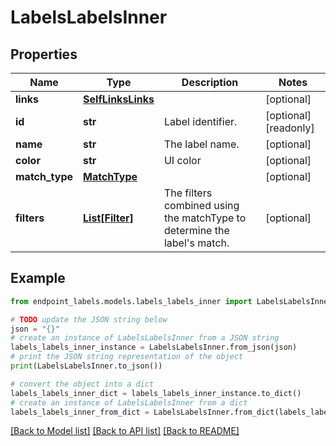# LabelsLabelsInner


## Properties

Name | Type | Description | Notes
------------ | ------------- | ------------- | -------------
**links** | [**SelfLinksLinks**](SelfLinksLinks.md) |  | [optional] 
**id** | **str** | Label identifier. | [optional] [readonly] 
**name** | **str** | The label name. | [optional] 
**color** | **str** | UI color | [optional] 
**match_type** | [**MatchType**](MatchType.md) |  | [optional] 
**filters** | [**List[Filter]**](Filter.md) | The filters combined using the matchType to determine the label&#39;s match. | [optional] 

## Example

```python
from endpoint_labels.models.labels_labels_inner import LabelsLabelsInner

# TODO update the JSON string below
json = "{}"
# create an instance of LabelsLabelsInner from a JSON string
labels_labels_inner_instance = LabelsLabelsInner.from_json(json)
# print the JSON string representation of the object
print(LabelsLabelsInner.to_json())

# convert the object into a dict
labels_labels_inner_dict = labels_labels_inner_instance.to_dict()
# create an instance of LabelsLabelsInner from a dict
labels_labels_inner_from_dict = LabelsLabelsInner.from_dict(labels_labels_inner_dict)
```
[[Back to Model list]](../README.md#documentation-for-models) [[Back to API list]](../README.md#documentation-for-api-endpoints) [[Back to README]](../README.md)


